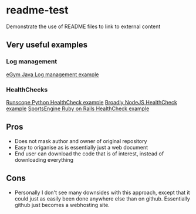 # readme-test

Demonstrate the use of README files to link to external content


## Very useful examples

### Log management
[eGym Java Log management example](https://github.com/egymgmbh/log-queue)


### HealthChecks

[Runscope Python HealthCheck example](https://github.com/Runscope/healthcheck)
[Broadly NodeJS HealthCheck example](https://github.com/broadly/node-healthchecks)
[SportsEngine Ruby on Rails HealthCheck example](https://github.com/sportngin/okcomputer)

## Pros

- Does not mask author and owner of original repository
- Easy to origanise as is essentially just a web document
- End user can download the code that is of interest, instead of downloading everything

## Cons

- Personally I don't see many downsides with this approach, except that it could just as easily been done anywhere else than on github. Essentially github just becomes a webhosting site.